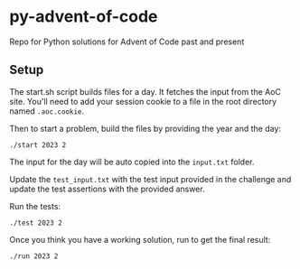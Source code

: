 # py-advent-of-code

Repo for Python solutions for Advent of Code past and present


## Setup

The start.sh script builds files for a day. It fetches the input from the AoC site. You'll need to add your session cookie to a file in the root directory named `.aoc.cookie`.

Then to start a problem, build the files by providing the year and the day:

```shell
./start 2023 2
```

The input for the day will be auto copied into the `input.txt` folder.

Update the `test_input.txt` with the test input provided in the challenge and update the test assertions with the provided answer.

Run the tests:
```shell
./test 2023 2
```

Once you think you have a working solution, run to get the final result:
```shell
./run 2023 2
```

